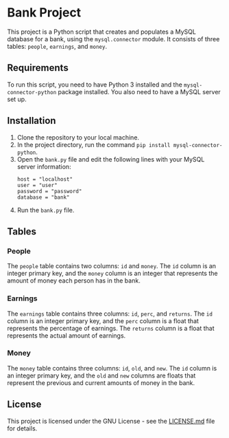 # Bank Project

This project is a Python script that creates and populates a MySQL database for a bank, using the `mysql.connector` module. It consists of three tables: `people`, `earnings`, and `money`.

## Requirements

To run this script, you need to have Python 3 installed and the `mysql-connector-python` package installed. You also need to have a MySQL server set up.

## Installation

1. Clone the repository to your local machine.
2. In the project directory, run the command `pip install mysql-connector-python`.
3. Open the `bank.py` file and edit the following lines with your MySQL server information:
    ```
    host = "localhost"
    user = "user"
    password = "password"
    database = "bank"
    ```
4. Run the `bank.py` file.

## Tables

### People

The `people` table contains two columns: `id` and `money`. The `id` column is an integer primary key, and the `money` column is an integer that represents the amount of money each person has in the bank.

### Earnings

The `earnings` table contains three columns: `id`, `perc`, and `returns`. The `id` column is an integer primary key, and the `perc` column is a float that represents the percentage of earnings. The `returns` column is a float that represents the actual amount of earnings.

### Money

The `money` table contains three columns: `id`, `old`, and `new`. The `id` column is an integer primary key, and the `old` and `new` columns are floats that represent the previous and current amounts of money in the bank.

## License

This project is licensed under the GNU License - see the [LICENSE.md](LICENSE.md) file for details.

